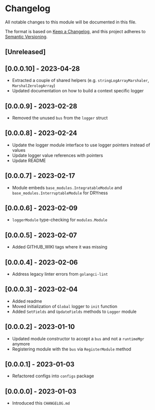 # Changelog

All notable changes to this module will be documented in this file.

The format is based on [Keep a Changelog](https://keepachangelog.com/en/1.0.0/),
and this project adheres to [Semantic Versioning](https://semver.org/spec/v2.0.0.html).

## [Unreleased]

## [0.0.0.10] - 2023-04-28

- Extracted a couple of shared helpers (e.g. `stringLogArrayMarshaler`, `MarshalZerologArray`)
- Updated documentation on how to build a context specific logger

## [0.0.0.9] - 2023-02-28

- Removed the unused `bus` from the `logger` struct

## [0.0.0.8] - 2023-02-24

- Update the logger module interface to use logger pointers instead of values
- Update logger value references with pointers
- Update README

## [0.0.0.7] - 2023-02-17

- Module embeds `base_modules.IntegratableModule` and `base_modules.InterruptableModule` for DRYness

## [0.0.0.6] - 2023-02-09

- `loggerModule` type-checking for `modules.Module`

## [0.0.0.5] - 2023-02-07

- Added GITHUB_WIKI tags where it was missing

## [0.0.0.4] - 2023-02-06

- Address legacy linter errors from `golangci-lint`

## [0.0.0.3] - 2023-02-04

- Added readme
- Moved initialization of `Global` logger to `init` function
- Added `SetFields` and `UpdateFields` methods to `Logger` module

## [0.0.0.2] - 2023-01-10

- Updated module constructor to accept a `bus` and not a `runtimeMgr` anymore
- Registering module with the `bus` via `RegisterModule` method

## [0.0.0.1] - 2023-01-03

- Refactored configs into `configs` package

## [0.0.0.0] - 2023-01-03

- Introduced this `CHANGELOG.md`

<!-- GITHUB_WIKI: changelog/logger -->
